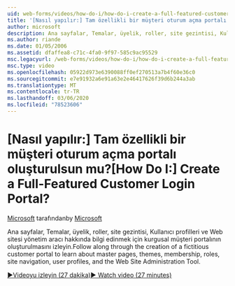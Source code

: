 ```yaml
---
uid: web-forms/videos/how-do-i/how-do-i-create-a-full-featured-customer-login-portal
title: '[Nasıl yapılır:] Tam özellikli bir müşteri oturum açma portalı oluşturulsun mu? | Microsoft Docs'
author: microsoft
description: Ana sayfalar, Temalar, üyelik, roller, site gezintisi, Kullanıcı profilleri ve.. hakkında bilgi edinmek için kurgusal müşteri portalının oluşturulmasını izleyin.
ms.author: riande
ms.date: 01/05/2006
ms.assetid: dfaffea8-c71c-4fa0-9f97-585c9ac95529
msc.legacyurl: /web-forms/videos/how-do-i/how-do-i-create-a-full-featured-customer-login-portal
msc.type: video
ms.openlocfilehash: 05922d973e6390088ff0ef270513a7b4f60e36c0
ms.sourcegitcommit: e7e91932a6e91a63e2e46417626f39d6b244a3ab
ms.translationtype: MT
ms.contentlocale: tr-TR
ms.lasthandoff: 03/06/2020
ms.locfileid: "78523606"
---
```

# <a name="how-do-i-create-a-full-featured-customer-login-portal"></a><span data-ttu-id="c9d72-104">[Nasıl yapılır:] Tam özellikli bir müşteri oturum açma portalı oluşturulsun mu?</span><span class="sxs-lookup"><span data-stu-id="c9d72-104">[How Do I:] Create a Full-Featured Customer Login Portal?</span></span>

<span data-ttu-id="c9d72-105">[Microsoft](https://github.com/microsoft) tarafından</span><span class="sxs-lookup"><span data-stu-id="c9d72-105">by [Microsoft](https://github.com/microsoft)</span></span>

<span data-ttu-id="c9d72-106">Ana sayfalar, Temalar, üyelik, roller, site gezintisi, Kullanıcı profilleri ve Web sitesi yönetim aracı hakkında bilgi edinmek için kurgusal müşteri portalının oluşturulmasını izleyin.</span><span class="sxs-lookup"><span data-stu-id="c9d72-106">Follow along through the creation of a fictitious customer portal to learn about master pages, themes, membership, roles, site navigation, user profiles, and the Web Site Administration Tool.</span></span>

[<span data-ttu-id="c9d72-107">&#9654;Videoyu izleyin (27 dakika)</span><span class="sxs-lookup"><span data-stu-id="c9d72-107">&#9654; Watch video (27 minutes)</span></span>](https://channel9.msdn.com/Blogs/ASP-NET-Site-Videos/how-do-i-create-a-full-featured-customer-login-portal)
